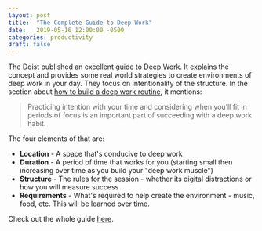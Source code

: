 ```yaml
---
layout: post
title:  "The Complete Guide to Deep Work"
date:   2019-05-16 12:00:00 -0500
categories: productivity
draft: false
---
```


The Doist published an excellent [guide to Deep Work](https://doist.com/blog/complete-guide-to-deep-work/). It explains the concept and provides some real world strategies to create environments of deep work in your day. They focus on intentionality of the structure. In the section about [how to build a deep work routine](https://doist.com/blog/complete-guide-to-deep-work/#Build_a_Deep_Work_Routine), it mentions:

> Practicing intention with your time and considering when you’ll fit in periods of focus is an important part of succeeding with a deep work habit.

The four elements of that are:
- **Location** - A space that's conducive to deep work
- **Duration** - A period of time that works for you (starting small then increasing over time as you build your "deep work muscle")
- **Structure** - The rules for the session - whether its digital distractions or how you will measure success
- **Requirements** - What's required to help create the environment - music, food, etc. This will be learned over time.

Check out the whole guide [here](https://doist.com/blog/complete-guide-to-deep-work/).